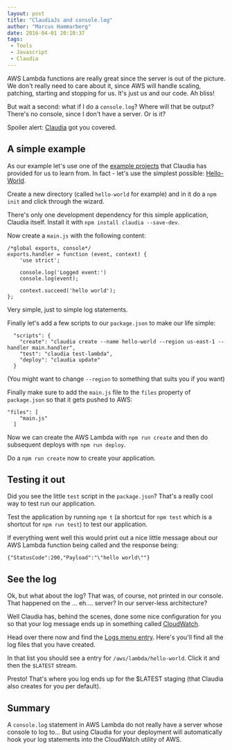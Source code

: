 ```yaml
---
layout: post
title: "ClaudiaJs and console.log"
author: "Marcus Hammarberg"
date: 2016-04-01 20:10:37
tags:
 - Tools
 - Javascript
 - Claudia
---
```


AWS Lambda functions are really great since the server is out of the picture. We don't really need to care about it, since AWS will handle scaling, patching, starting and stopping for us. It's just us and our code. Ah bliss!

But wait a second: what if I do a `console.log`? Where will that be output? There's no console, since I don't have a server. Or is it?

Spoiler alert: [Claudia](http://www.claudiajs.com) got you covered.

<!-- excerpt-end -->

## A simple example

As our example let's use one of the [example projects](https://github.com/claudiajs/example-projects) that Claudia has provided for us to learn from. In fact - let's use the simplest possible: [Hello-World](https://github.com/claudiajs/example-projects/blob/master/hello-world/).

Create a new directory (called `hello-world` for example) and in it do a `npm init` and click through the wizard.

There's only one development dependency for this simple application, Claudia itself. Install it with `npm install claudia --save-dev`.

Now create a `main.js` with the following content:

    /*global exports, console*/
    exports.handler = function (event, context) {
        'use strict';

        console.log('Logged event:')
        console.log(event);

        context.succeed('hello world');
    };

Very simple, just to simple log statements.

Finally let's add a few scripts to our `package.json` to make our life simple:

      "scripts": {
        "create": "claudia create --name hello-world --region us-east-1 --handler main.handler",
        "test": "claudia test-lambda",
        "deploy": "claudia update"
      }

(You might want to change `--region` to something that suits you if you want)

Finally make sure to add the `main.js` file to the `files` property of `package.json` so that it gets pushed to AWS:

    "files": [
        "main.js"
      ]

Now we can create the AWS Lambda with `npm run create` and then do subsequent deploys with `npm run deploy`.

Do a `npm run create` now to create your application.

## Testing it out

Did you see the little `test` script in the `package.json`? That's a really cool way to test run our application.

Test the application by running `npm t` (a shortcut for `npm test` which is a shortcut for `npm run test`) to test our application.

If everything went well this would print out a nice little message about our AWS Lambda function being called and the response being:

    {"StatusCode":200,"Payload":"\"hello world\""}

## See the log

Ok, but what about the log? That was, of course, not printed in our console. That happened on the ... eh.... server? In our server-less architecture?

Well Claudia has, behind the scenes, done some nice configuration for you so that your log message ends up in something called [CloudWatch](https://console.aws.amazon.com/cloudwatch/home?region=us-east-1).

Head over there now and find the [Logs menu entry](https://console.aws.amazon.com/cloudwatch/home?region=us-east-1#logs:). Here's you'll find all the log files that you have created.

In that list you should see a entry for `/aws/lambda/hello-world`. Click it and then the `$LATEST` stream.

Presto! That's where you log ends up for the $LATEST staging (that Claudia also creates for you per default).

## Summary

A `console.log` statement in AWS Lambda do not really have a server whose console to log to... But using Claudia for your deployment will automatically hook your log statements into the CloudWatch utility of AWS.
